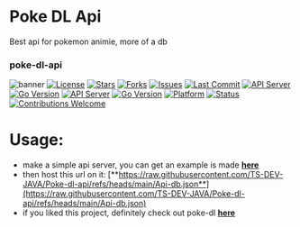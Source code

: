# Poke DL Api
Best api for pokemon animie, more of a db
### poke-dl-api
![banner](https://files.catbox.moe/inxmxi.png)
[![License](https://img.shields.io/github/license/ts-dev-java/Poke-dl-api?style=flat)](LICENSE)
[![Stars](https://img.shields.io/github/stars/TS-DEV-JAVA/Poke-dl-api?style=flat)](https://github.com/ts-dev-java/Poke-dl-api/stargazers)
[![Forks](https://img.shields.io/github/forks/TS-DEV-JAVA/Poke-dl-api?style=flat)](https://github.com/ts-dev-java/Poke-dl-api/network/members)
[![Issues](https://img.shields.io/github/issues/TS-DEV-JAVA/Poke-dl-api?style=flat)](https://github.com/ts-dev-java/Poke-dl-api/issues)
[![Last Commit](https://img.shields.io/github/last-commit/ts-dev-java/Poke-dl-api?style=flat)](https://github.com/ts-dev-java/poke-dl-api/commits/main)
[![API Server](https://img.shields.io/badge/API-Server-blue?style=flat&logo=server)](https://github.com/ts-dev-java/Poke-dl-api)
[![Go Version](https://img.shields.io/badge/Built%20with-Go-00ADD8?style=flat&logo=go)](https://go.dev/)
[![API Server](https://img.shields.io/badge/API-Server-blue?style=flat&logo=server)](https://github.com/TS-DEV-JAVA/Poke-dl-api)
[![Go Version](https://img.shields.io/badge/Built%20with-Go-00ADD8?style=flat&logo=go)](https://go.dev/)
[![Platform](https://img.shields.io/badge/Platform-Termux%20%7C%20Linux%20%7C%20Windows-lightgrey?style=flat&logo=gnubash)](#)
[![Status](https://img.shields.io/badge/Status-Active-brightgreen?style=flat)](#)
[![Contributions Welcome](https://img.shields.io/badge/Contributions-Welcome-orange?style=flat&logo=github)](https://github.com/TS-DEV-JAVA/Poke-dl-api/issues)

# Usage:
- make a simple api server, you can get an example is made [**here**](here)
- then host this url on it:
[**https://raw.githubusercontent.com/TS-DEV-JAVA/Poke-dl-api/refs/heads/main/Api-db.json**](https://raw.githubusercontent.com/TS-DEV-JAVA/Poke-dl-api/refs/heads/main/Api-db.json)
- if you liked this project, definitely check out poke-dl [**here**](https://github.com/ts-dev-java/poke-dl)
